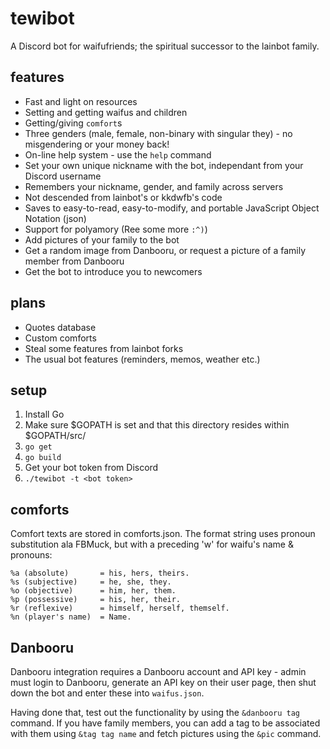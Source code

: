 # tewibot

A Discord bot for waifufriends; the spiritual successor to the lainbot family.

## features

- Fast and light on resources
- Setting and getting waifus and children
- Getting/giving `comfort`s
- Three genders (male, female, non-binary with singular they) - no misgendering or your money back!
- On-line help system - use the `help` command
- Set your own unique nickname with the bot, independant from your Discord username
- Remembers your nickname, gender, and family across servers
- Not descended from lainbot's or kkdwfb's code
- Saves to easy-to-read, easy-to-modify, and portable JavaScript Object Notation (json)
- Support for polyamory (Ree some more `:^)`)
- Add pictures of your family to the bot
- Get a random image from Danbooru, or request a picture of a family member from Danbooru
- Get the bot to introduce you to newcomers

## plans

- Quotes database
- Custom comforts
- Steal some features from lainbot forks
- The usual bot features (reminders, memos, weather etc.)

## setup

1. Install Go
2. Make sure $GOPATH is set and that this directory resides within $GOPATH/src/
3. `go get`
4. `go build`
5. Get your bot token from Discord
6. `./tewibot -t <bot token>`

## comforts

Comfort texts are stored in comforts.json. The format string uses pronoun
substitution ala FBMuck, but with a preceding 'w' for waifu's name & pronouns:

    %a (absolute)       = his, hers, theirs.
    %s (subjective)     = he, she, they.
    %o (objective)      = him, her, them.
    %p (possessive)     = his, her, their.
    %r (reflexive)      = himself, herself, themself.
    %n (player's name)  = Name.

## Danbooru

Danbooru integration requires a Danbooru account and API key - admin must login
to Danbooru, generate an API key on their user page, then shut down the bot and
enter these into `waifus.json`.

Having done that, test out the functionality by using the `&danbooru tag`
command. If you have family members, you can add a tag to be associated with
them using `&tag tag name` and fetch pictures using the `&pic` command.
